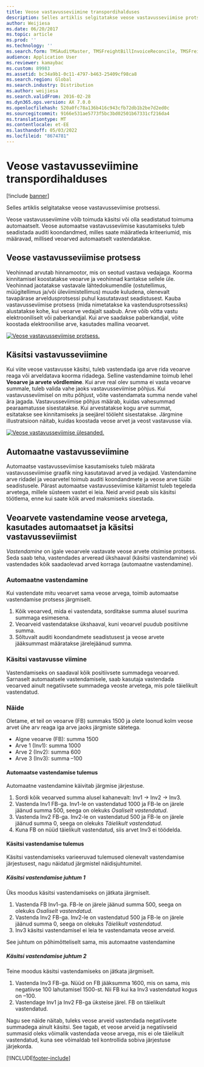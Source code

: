 ```yaml
---
title: Veose vastavusseviimine transpordihalduses
description: Selles artiklis selgitatakse veose vastavusseviimise protsessi.
author: Weijiesa
ms.date: 06/20/2017
ms.topic: article
ms.prod: ''
ms.technology: ''
ms.search.form: TMSAuditMaster, TMSFreightBillInvoiceReconcile, TMSFreightBillSummary, TMSFreightBillType, TMSFreightMatchReason, TMSFBDetailReconcile, TMSInvoiceTable,TMSInvoiceLineReconcile,TMSReconcileInvoice, TMSFreightBillDetail, TMSFreightBillTypeAssignment, TMSRejectInvoiceLine, TMSMiscellaneousCharge
audience: Application User
ms.reviewer: kamaybac
ms.custom: 89983
ms.assetid: bc34a9b1-0c11-4797-b463-25409cf98ca8
ms.search.region: Global
ms.search.industry: Distribution
ms.author: weijiesa
ms.search.validFrom: 2016-02-28
ms.dyn365.ops.version: AX 7.0.0
ms.openlocfilehash: 520a0fc78a136b416c943cfb72db1b2be7d2ed0c
ms.sourcegitcommit: 9166e531ae5773f5bc3bd02501b67331cf216da4
ms.translationtype: MT
ms.contentlocale: et-EE
ms.lasthandoff: 05/03/2022
ms.locfileid: "8674781"
---
```

# <a name="reconcile-freight-in-transportation-management"></a>Veose vastavusseviimine transpordihalduses

[!include [banner](../includes/banner.md)]

Selles artiklis selgitatakse veose vastavusseviimise protsessi.

Veose vastavusseviimine võib toimuda käsitsi või olla seadistatud toimuma automaatselt. Veose automaatse vastavusseviimise kasutamiseks tuleb seadistada auditi koondandmed, milles saate määratleda kriteeriumid, mis määravad, millised veoarved automaatselt vastendatakse.

## <a name="the-freight-reconciliation-process"></a>Veose vastavusseviimise protsess

Veohinnad arvutab hinnamootor, mis on seotud vastava vedajaga. Koorma kinnitamisel koostatakse veoarve ja veohinnad kantakse sellele üle. Veohinnad jaotatakse vastavale lähtedokumendile (ostutellimus, müügitellimus ja/või üleviimistellimus) muude kuludena, olenevalt tavapärase arveldusprotsessi puhul kasutatavast seadistusest. Kauba vastavusseviimise protsess (mida nimetatakse ka vastendusprotsessiks) alustatakse kohe, kui veoarve vedajalt saabub. Arve võib võtta vastu elektrooniliselt või paberkandjal. Kui arve saadakse paberkandjal, võite koostada elektroonilise arve, kasutades mallina veoarvet.

[![Veose vastavusseviimise protsess.](./media/freight-reconcilation-process.jpg)](./media/freight-reconcilation-process.jpg)

## <a name="manual-reconciliation"></a>Käsitsi vastavusseviimine

Kui viite veose vastavusse käsitsi, tuleb vastendada iga arve rida veoarve reaga või arveldatava koorma ridadega. Selline vastendamine toimub lehel **Veoarve ja arvete võrdlemine**. Kui arve real olev summa ei vasta veoarve summale, tuleb valida vahe jaoks vastavusseviimise põhjus. Kui vastavusseviimisel on mitu põhjust, võite vastendamata summa nende vahel ära jagada. Vastavusseviimise põhjus määrab, kuidas vahesummad pearaamatusse sisestatakse. Kui arvestatakse kogu arve summat, esitatakse see kinnitamiseks ja seejärel tööleht sisestatakse. Järgmine illustratsioon näitab, kuidas koostada veose arvet ja veost vastavusse viia.

[![Veose vastavusseviimise ülesanded.](./media/processflowforfreightreconciliation.jpg)](./media/processflowforfreightreconciliation.jpg)

## <a name="automatic-reconciliation"></a>Automaatne vastavusseviimine

Automaatse vastavusseviimise kasutamiseks tuleb määrata vastavusseviimise graafik ning kasutatavad arved ja vedajad. Vastendamine arve ridadel ja veoarvetel toimub auditi koondandmete ja veose arve tüübi seadistusele. Pärast automaatse vastavusseviimise käitamist tuleb tegeleda arvetega, millele süsteem vastet ei leia. Neid arveid peab siis käsitsi töötlema, enne kui saate kõik arved maksmiseks sisestada.

## <a name="match-freight-bills-with-freight-invoices-using-automatic-or-manual-reconciliation"></a>Veoarvete vastendamine veose arvetega, kasutades automaatset ja käsitsi vastavusseviimist

*Vastendamine* on igale veoarvele vastavate veose arvete otsimise protsess. Seda saab teha, vastendades arveread ükshaaval (käsitsi vastendamine) või vastendades kõik saadaolevad arved korraga (automaatne vastendamine).

### <a name="auto-matching"></a>Automaatne vastendamine

Kui vastendate mitu veoarvet sama veose arvega, toimib automaatse vastendamise protsess järgmiselt.

1. Kõik veoarved, mida ei vastendata, sorditakse summa alusel suurima summaga esimesena.
1. Veoarveid vastendatakse ükshaaval, kuni veoarvel puudub positiivne summa.
1. Sõltuvalt auditi koondandmete seadistusest ja veose arvete jääksummast määratakse järelejäänud summa.

### <a name="manual-matching"></a>Käsitsi vastavusse viimine

Vastendamiseks on saadaval kõik positiivsete summadega veoarved. Sarnaselt automaatsele vastendamisele, saab kasutaja vastendada veoarved ainult negatiivsete summadega veoste arvetega, mis pole täielikult vastendatud.

### <a name="example"></a>Näide

Oletame, et teil on veoarve (FB) summaks 1500 ja olete loonud kolm veose arvet ühe arv reaga iga arve jaoks järgmiste sätetega.

- Algne veoarve (FB): summa 1500
- Arve 1 (Inv1): summa 1000
- Arve 2 (Inv2): summa 600
- Arve 3 (Inv3): summa –100

#### <a name="automatic-matching-result"></a>Automaatse vastendamise tulemus

Automaatne vastendamine käivitab järgmise järjestuse.

1. Sordi kõik veoarved summa alusel kahanevalt: Inv1 -> Inv2 -> Inv3.
1. Vastenda Inv1 FB-ga. Inv1-le on vastendatud 1000 ja FB-le on järele jäänud summa 500, seega on olekuks *Osaliselt vastendatud*.
1. Vastenda Inv2 FB-ga. Inv2-le on vastendatud 500 ja FB-le on järele jäänud summa 0, seega on olekuks *Täielikult vastendatud*.
1. Kuna FB on nüüd täielikult vastendatud, siis arvet Inv3 ei töödelda.

#### <a name="manual-matching-result"></a>Käsitsi vastendamise tulemus

Käsitsi vastendamiseks varieeruvad tulemused olenevalt vastendamise järjestusest, nagu näidatud järgmistel näidisjuhtumitel.

##### <a name="manual-matching-case-1"></a>Käsitsi vastendamise juhtum 1

Üks moodus käsitsi vastendamiseks on jätkata järgmiselt.

1. Vastenda FB Inv1-ga. FB-le on järele jäänud summa 500, seega on olekuks *Osaliselt vastendatud*.
1. Vastenda Inv2 FB-ga. Inv2-le on vastendatud 500 ja FB-le on järele jäänud summa 0, seega on olekuks *Täielikult vastendatud*.
1. Inv3 käsitsi vastendamisel ei leia te vastendamata veose arveid.

See juhtum on põhimõtteliselt sama, mis automaatne vastendamine

##### <a name="manual-matching-case-2"></a>Käsitsi vastendamise juhtum 2

Teine moodus käsitsi vastendamiseks on jätkata järgmiselt.

1. Vastenda Inv3 FB-ga. Nüüd on FB jääksumma 1600, mis on sama, mis negatiivse 100 lahutamisel 1500-st. Nii FB kui ka Inv3 vastendatud kogus on –100.
1. Vastendage Inv1 ja Inv2 FB-ga üksteise järel. FB on täielikult vastendatud.

Nagu see näide näitab, tuleks veose arveid vastendada negatiivsete summadega ainult käsitsi. See tagab, et veose arveid ja negatiivseid summasid oleks võimalik vastendada veose arvega, mis ei ole täielikult vastendatud, kuna see võimaldab teil kontrollida sobiva järjestuse järjekorda.


[!INCLUDE[footer-include](../../includes/footer-banner.md)]